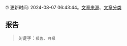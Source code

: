 :alarm_clock: 更新时间: 2024-08-07 06:43:44。[文章来源](/README.md)、[文章分类](/TAGS.md)

## 报告


> 关键字：`报告`、`月报`



